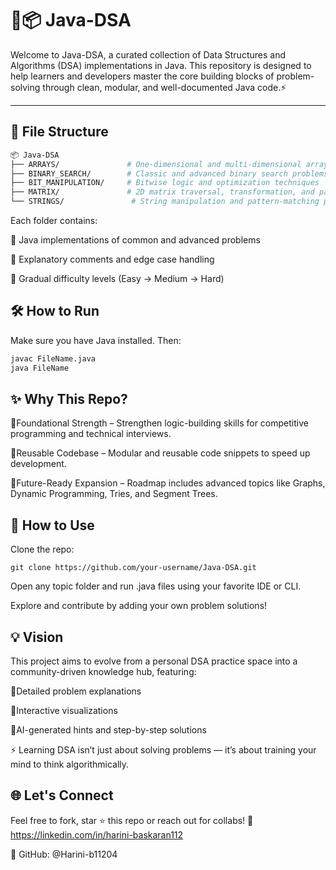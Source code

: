 # 🚀📦 Java-DSA

Welcome to Java-DSA, a curated collection of Data Structures and Algorithms (DSA) implementations in Java.
This repository is designed to help learners and developers master the core building blocks of problem-solving through clean, modular, and well-documented Java code.⚡

---

## 📁 File Structure

```bash
📦 Java-DSA
├── ARRAYS/               # One-dimensional and multi-dimensional array problems
├── BINARY_SEARCH/        # Classic and advanced binary search problems
├── BIT_MANIPULATION/     # Bitwise logic and optimization techniques
├── MATRIX/               # 2D matrix traversal, transformation, and pathfinding
└── STRINGS/               # String manipulation and pattern-matching problems
```
Each folder contains:

🔹 Java implementations of common and advanced problems

🔹 Explanatory comments and edge case handling

🔹 Gradual difficulty levels (Easy → Medium → Hard)

## 🛠️ How to Run
Make sure you have Java installed. Then:
```bash
javac FileName.java
java FileName
```

## ✨ Why This Repo?

🔹Foundational Strength – Strengthen logic-building skills for competitive programming and technical interviews.

🔹Reusable Codebase – Modular and reusable code snippets to speed up development.

🔹Future-Ready Expansion – Roadmap includes advanced topics like Graphs, Dynamic Programming, Tries, and Segment Trees.

## 🧠 How to Use

Clone the repo:
```
git clone https://github.com/your-username/Java-DSA.git
```
Open any topic folder and run .java files using your favorite IDE or CLI.

Explore and contribute by adding your own problem solutions!

## 💡 Vision

This project aims to evolve from a personal DSA practice space into a community-driven knowledge hub, featuring:

🔹Detailed problem explanations

🔹Interactive visualizations

🔹AI-generated hints and step-by-step solutions

⚡ Learning DSA isn’t just about solving problems — it’s about training your mind to think algorithmically.

## 🌐 Let's Connect
Feel free to fork, star ⭐ this repo or reach out for collabs!
🔗 https://linkedin.com/in/harini-baskaran112

🐙 GitHub: @Harini-b11204
